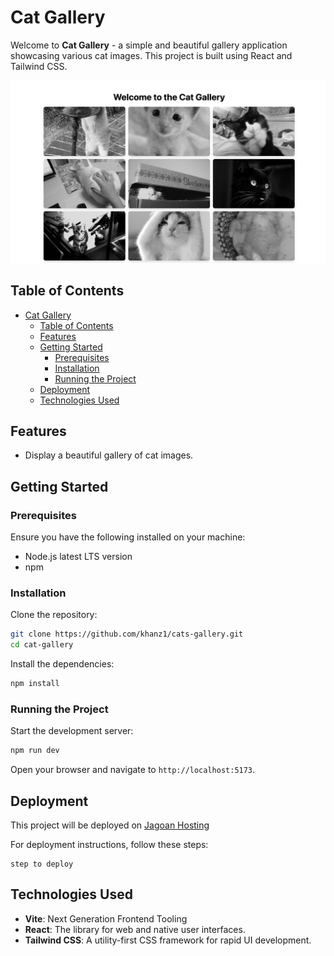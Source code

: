 # Cat Gallery

Welcome to **Cat Gallery** - a simple and beautiful gallery application showcasing various cat images. This project is built using React and Tailwind CSS.

![Cat Gallery Screenshot](./public/cat-gallery.png)

## Table of Contents

- [Cat Gallery](#cat-gallery)
  - [Table of Contents](#table-of-contents)
  - [Features](#features)
  - [Getting Started](#getting-started)
    - [Prerequisites](#prerequisites)
    - [Installation](#installation)
    - [Running the Project](#running-the-project)
  - [Deployment](#deployment)
  - [Technologies Used](#technologies-used)

## Features

- Display a beautiful gallery of cat images.

## Getting Started

### Prerequisites

Ensure you have the following installed on your machine:

- Node.js latest LTS version
- npm

### Installation

Clone the repository:

```bash
git clone https://github.com/khanz1/cats-gallery.git
cd cat-gallery
```

Install the dependencies:

```bash
npm install
```

### Running the Project

Start the development server:

```bash
npm run dev
```

Open your browser and navigate to `http://localhost:5173`.

## Deployment

This project will be deployed on [Jagoan Hosting](https://www.jagoanhosting.com/)

For deployment instructions, follow these steps:

```
step to deploy
```

## Technologies Used

- **Vite**: Next Generation Frontend Tooling
- **React**: The library for web and native user interfaces.
- **Tailwind CSS**: A utility-first CSS framework for rapid UI development.
